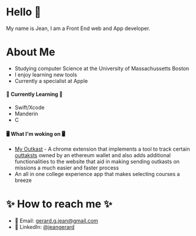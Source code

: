 <!---
![Jean's GitHub stats](https://github-readme-stats.vercel.app/api?username=EmperorJean&hide=stars)
--->

# Hello 👋

My name is Jean, I am a Front End web and App developer.
# About Me
* Studying computer Science at the University of Massachussetts Boston
* I enjoy learning new tools
* Currently a specialist at Apple

#### 📖 Currently Learning 📖
* Swift/Xcode
* Manderin
* C

#### 🖥 What I'm woking on 🖥
* [My Outkast](https://chrome.google.com/webstore/detail/my-outkast/bmlimdejnpceegolcbcdmfamghiafggd?hl=en&authuser=0) -  A chrome extension that implements a tool to track certain [outtaksts](https://outkast.world/) owned by an ethereum 
wallet and also adds additional functionalities to the website that aid in making sending outkasts on missions a much easier and faster process
* An all in one college experience app that makes selecting courses a breeze

# ✨ How to reach me ✨
* 📧 Email: <gerard.g.jean@gmail.com>
* 💼 LinkedIn: [@jeangerard](https://www.linkedin.com/in/jeangerard/)
<!---
EmperorJean/EmperorJean is a ✨ special ✨ repository because its `README.md` (this file) appears on your GitHub profile.
You can click the Preview link to take a look at your changes.
--->
